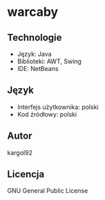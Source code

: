 warcaby
=======

Technologie
-----------
* Język: Java
* Biblioteki: AWT, Swing
* IDE: NetBeans

Język
-----
* Interfejs użytkownika: polski
* Kod źródłowy: polski

Autor
-----
kargol92

Licencja
--------
GNU General Public License
